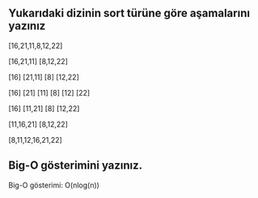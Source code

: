 ## Yukarıdaki dizinin sort türüne göre aşamalarını yazınız

[16,21,11,8,12,22]

[16,21,11] [8,12,22]

[16] [21,11] [8] [12,22]

[16] [21] [11] [8] [12] [22]

[16] [11,21] [8] [12,22]

[11,16,21] [8,12,22]

[8,11,12,16,21,22]

## Big-O gösterimini yazınız.
Big-O gösterimi: O(nlog(n))